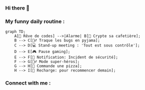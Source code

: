### Hi there 👋

<!--
**AC2002FR/AC2002FR** is a ✨ _special_ ✨ repository because its `README.md` (this file) appears on your GitHub profile.
-->

### My funny daily routine : 
```mermaid
graph TD;
    A[🛌 Rêve de codes] -->|Alarme| B[🔐 Crypte sa cafetière];
    B --> C[🕵️‍♂️ Traque les bugs en pyjama];
    C --> D[💻 Stand-up meeting : 'Tout est sous contrôle'];
    D --> E[🎮 Pause gaming];
    E --> F[🔔 Notification: Incident de sécurité];
    F --> G[🦸‍♂️ Mode super-héros];
    G --> H[🍕 Commande une pizza];
    H --> I[🛌 Recharge: pour recommencer demain];
```


### Connect with me : 

